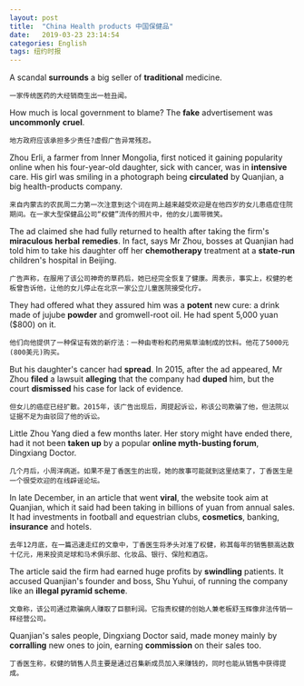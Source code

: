 ```yaml
---
layout: post
title:  "China Health products 中国保健品"
date:   2019-03-23 23:14:54
categories: English
tags: 纽约时报
---
```






A scandal **surrounds** a big seller of **traditional** medicine.

`一家传统医药的大经销商生出一桩丑闻。`

How much is local government to blame? The **fake** advertisement was **uncommonly** **cruel**.

`地方政府应该承担多少责任?虚假广告异常残忍。`

Zhou Erli, a farmer from Inner Mongolia, first noticed it gaining popularity online when his four-year-old daughter, sick with cancer, was in **intensive** care. His girl was smiling in a photograph being **circulated** by Quanjian, a big health-products company.

`来自内蒙古的农民周二力第一次注意到这个词在网上越来越受欢迎是在他四岁的女儿患癌症住院期间。在一家大型保健品公司“权健”流传的照片中，他的女儿面带微笑。`

The ad claimed she had fully returned to health after taking the firm's **miraculous** **herbal** **remedies**. In fact, says Mr Zhou, bosses at Quanjian had told him to take his daughter off her **chemotherapy** treatment at a **state-run** children's hospital in Beijing.

`广告声称，在服用了该公司神奇的草药后，她已经完全恢复了健康。周表示，事实上，权健的老板曾告诉他，让他的女儿停止在北京一家公立儿童医院接受化疗。`

They had offered what they assured him was a **potent** new cure: a drink made of jujube **powder** and gromwell-root oil. He had spent 5,000 yuan ($800) on it.

`他们向他提供了一种保证有效的新疗法：一种由枣粉和药用紫草油制成的饮料。他花了5000元(800美元)购买。`

But his daughter's cancer had **spread**. In 2015, after the ad appeared, Mr Zhou **filed** a lawsuit **alleging** that the company had **duped** him, but the court **dismissed** his case for lack of evidence.

`但女儿的癌症已经扩散。2015年，该广告出现后，周提起诉讼，称该公司欺骗了他，但法院以证据不足为由驳回了他的诉讼。`

Little Zhou Yang died a few months later. Her story might have ended there, had it not been **taken up** by a popular **online myth-busting forum**, Dingxiang Doctor.

`几个月后，小周洋病逝。如果不是丁香医生的出现，她的故事可能就到这里结束了，丁香医生是一个很受欢迎的在线辟谣论坛。`

In late December, in an article that went **viral**, the website took aim at Quanjian, which it said had been taking in billions of yuan from annual sales. It had investments in football and equestrian clubs, **cosmetics**, banking, **insurance** and hotels.

`去年12月底，在一篇迅速走红的文章中，丁香医生将矛头对准了权健，称其每年的销售额高达数十亿元，用来投资足球和马术俱乐部、化妆品、银行、保险和酒店。`

The article said the firm had earned huge profits by **swindling** patients. It accused Quanjian's founder and boss, Shu Yuhui, of running the company like an **illegal pyramid scheme**.

`文章称，该公司通过欺骗病人赚取了巨额利润。它指责权健的创始人兼老板舒玉辉像非法传销一样经营公司。`

Quanjian's sales people, Dingxiang Doctor said, made money mainly by **corralling** new ones to join, earning **commission** on their sales too.

`丁香医生称，权健的销售人员主要是通过召集新成员加入来赚钱的，同时也能从销售中获得提成。`